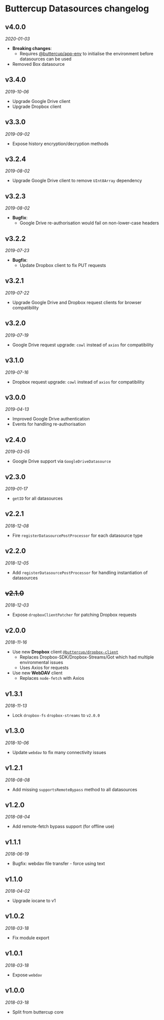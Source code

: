 # Buttercup Datasources changelog

## v4.0.0
_2020-01-03_

 * **Breaking changes**:
   * Requires [@buttercup/app-env](https://github.com/buttercup/app-env) to initialise the environment before datasources can be used
 * Removed Box datasource

## v3.4.0
_2019-10-06_

 * Upgrade Google Drive client
 * Upgrade Dropbox client

## v3.3.0
_2019-09-02_

 * Expose history encryption/decryption methods

## v3.2.4
_2019-08-02_

 * Upgrade Google Drive client to remove `UInt8Array` dependency

## v3.2.3
_2019-08-02_

 * **Bugfix**:
   * Google Drive re-authorisation would fail on non-lower-case headers

## v3.2.2
_2019-07-23_

 * **Bugfix**:
   * Update Dropbox client to fix PUT requests

## v3.2.1
_2019-07-22_

 * Upgrade Google Drive and Dropbox request clients for browser compatibility

## v3.2.0
_2019-07-19_

 * Google Drive request upgrade: `cowl` instead of `axios` for compatibility

## v3.1.0
_2019-07-16_

 * Dropbox request upgrade: `cowl` instead of `axios` for compatibility

## v3.0.0
_2019-04-13_

 * Improved Google Drive authentication
 * Events for handling re-authorisation

## v2.4.0
_2019-03-05_

 * Google Drive support via `GoogleDriveDatasource`

## v2.3.0
_2019-01-17_

 * `getID` for all datasources

## v2.2.1
_2018-12-08_

 * Fire `registerDatasourcePostProcessor` for each datasource type

## v2.2.0
_2018-12-05_

 * Add `registerDatasourcePostProcessor` for handling instantiation of datasources

## ~~v2.1.0~~
_2018-12-03_

 * Expose `dropboxClientPatcher` for patching Dropbox requests

## v2.0.0
_2018-11-16_

 * Use new **Dropbox** client [`@buttercup/dropbox-client`](https://github.com/buttercup/dropbox-client)
   * Replaces Dropbox-SDK/Dropbox-Streams/Got which had multiple environmental issues
   * Uses Axios for requests
 * Use new **WebDAV** client 
   * Replaces `node-fetch` with Axios

## v1.3.1
_2018-11-13_

 * Lock `dropbox-fs` `dropbox-streams` to `v2.0.0`

## v1.3.0
_2018-10-06_

 * Update `webdav` to fix many connectivity issues

## v1.2.1
_2018-08-08_

 * Add missing `supportsRemoteBypass` method to all datasources

## v1.2.0
_2018-08-04_

 * Add remote-fetch bypass support (for offline use)

## v1.1.1
_2018-06-19_

 * Bugfix: webdav file transfer - force using text

## v1.1.0
_2018-04-02_

 * Upgrade iocane to v1

## v1.0.2
_2018-03-18_

 * Fix module export

## v1.0.1
_2018-03-18_

 * Expose `webdav`

## v1.0.0
_2018-03-18_

 * Split from buttercup core

